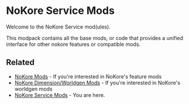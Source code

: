 # NoKore Service Mods

Welcome to the NoKore Service mod(ules).

This modpack contains all the base mods, or code that provides a unified interface for other nokore features or compatible mods.

## Related

* [NoKore Mods](https://github.com/IceDragon200/mt-nokore-mods) - If you're interested in NoKore's feature mods
* [NoKore Dimension/Worldgen Mods](https://github.com/IceDragon200/mt-nokore-dim) - If you're interested in NoKore's worldgen mods
* [NoKore Service Mods](https://github.com/IceDragon200/mt-nokore-srv) - You are here.
